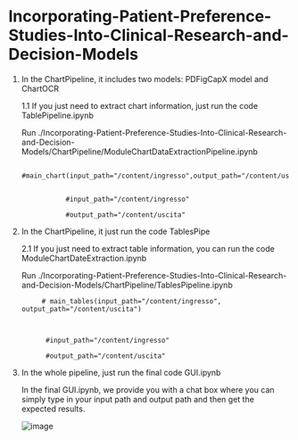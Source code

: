 # Incorporating-Patient-Preference-Studies-Into-Clinical-Research-and-Decision-Models


1. In the ChartPipeline, it includes two models: PDFigCapX model and ChartOCR



      1.1 If you just need to extract chart information, just run the code TablePipeline.ipynb


   Run ./Incorporating-Patient-Preference-Studies-Into-Clinical-Research-and-Decision-Models/ChartPipeline/ModuleChartDataExtractionPipeline.ipynb


                  #main_chart(input_path="/content/ingresso",output_path="/content/uscita")
            
            
                  #input_path="/content/ingresso"
            
                  #output_path="/content/uscita"


  


3. In the ChartPipeline, it just run the code TablesPipe
   

     2.1 If you just need to extract table information, you can run the code ModuleChartDateExtraction.ipynb

     Run ./Incorporating-Patient-Preference-Studies-Into-Clinical-Research-and-Decision-Models/ChartPipeline/TablesPipeline.ipynb

            # main_tables(input_path="/content/ingresso", output_path="/content/uscita")



             #input_path="/content/ingresso"
            
             #output_path="/content/uscita"



4. In the whole pipeline, just run the final code GUI.ipynb


      In the final GUI.ipynb, we provide you with a chat box where you can simply type in your input path and output path and then get the expected results.
   
      ![image](https://github.com/Guo-SY/Incorporating-Patient-Preference-Studies-Into-Clinical-Research-and-Decision-Models/assets/95298812/5e546c75-2087-4c9e-b169-9adc6770bb94)
   

   
